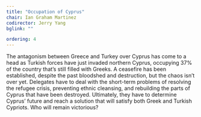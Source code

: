 ```yaml
---
title: "Occupation of Cyprus"
chair: Ian Graham Martinez
codirector: Jerry Yang
bglink: ""

ordering: 4
---
```

The antagonism between Greece and Turkey over Cyprus has come to a head as Turkish forces have just invaded northern Cyprus, occupying 37% of the country that’s still filled with Greeks. A ceasefire has been established, despite the past bloodshed and destruction, but the chaos isn’t over yet. Delegates have to deal with the short-term problems of resolving the refugee crisis, preventing ethnic cleansing, and rebuilding the parts of Cyprus that have been destroyed. Ultimately, they have to determine Cyprus’ future and reach a solution that will satisfy both Greek and Turkish Cypriots. Who will remain victorious?
